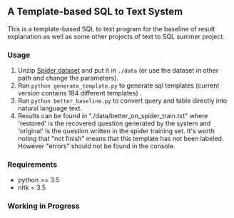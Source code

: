 ## A Template-based SQL to Text System

This is a template-based SQL to text program for the baseline of result explanation as well as some other projects of text to SQL summer project.

### Usage
1. Unzip [Spider dataset](https://github.com/ryanzhumich/editsql/tree/master/data/spider) and put it in ```./data``` (or use the dataset in other path and change the parameters).
2. Run ```python generate_template.py``` to generate sql templates (current version contains 184 different templates) . 
3. Run ```python better_baseline.py``` to convert query and table directly into natural language text.
4. Results can be found in "./data/better_on_spider_train.txt" where 'restored' is the recovered question generated by the system and 'original' is the question written in the spider training set. It's worth noting that "not finish" means that this template has not been labeled. However "errors" should not be found in the console.

### Requirements
- python >= 3.5
- nltk = 3.5

### Working in Progress

